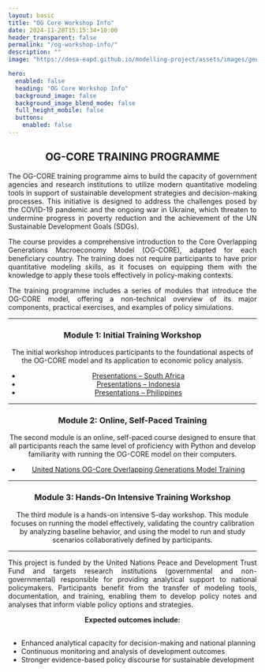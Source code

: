 ```yaml
---
layout: basic
title: "OG Core Workshop Info"
date: 2024-11-28T15:15:34+10:00
header_transparent: false
permalink: "/og-workshop-info/"
description: ""
image: "https://desa-eapd.github.io/modelling-project/assets/images/gen/blog/og-south-africa3.jpeg"

hero:
  enabled: false
  heading: "OG Core Workshop Info"
  background_image: false
  background_image_blend_mode: false
  full_height_mobile: false
  buttons:
    enabled: false
---
```


<div style="max-width: 900px; margin: 0 auto; text-align: center;">

## OG-CORE TRAINING PROGRAMME

<p style="text-align: justify;">
The OG-CORE training programme aims to build the capacity of government agencies and research institutions to utilize modern quantitative modeling tools in support of sustainable development strategies and decision-making processes. This initiative is designed to address the challenges posed by the COVID-19 pandemic and the ongoing war in Ukraine, which threaten to undermine progress in poverty reduction and the achievement of the UN Sustainable Development Goals (SDGs).
</p>

<p style="text-align: justify;">
The course provides a comprehensive introduction to the Core Overlapping Generations Macroeconomy Model (OG-CORE), adapted for each beneficiary country. The training does not require participants to have prior quantitative modeling skills, as it focuses on equipping them with the knowledge to apply these tools effectively in policy-making contexts.
</p>

<p style="text-align: justify;">
The training programme includes a series of modules that introduce the OG-CORE model, offering a non-technical overview of its major components, practical exercises, and examples of policy simulations.
</p>

<hr>

### Module 1: Initial Training Workshop

The initial workshop introduces participants to the foundational aspects of the OG-CORE model and its application to economic policy analysis.

- [Presentations – South Africa](/south-africa.md)
- [Presentations – Indonesia](/indonesia.md)
- [Presentations – Philippines](/philippines.md)

<hr>

### Module 2: Online, Self-Paced Training

The second module is an online, self-paced course designed to ensure that all participants reach the same level of proficiency with Python and develop familiarity with running the OG-CORE model on their computers.

- [United Nations OG-Core Overlapping Generations Model Training](https://eapd-drb.github.io/UN-OG-Training/)

<hr>

### Module 3: Hands-On Intensive Training Workshop

The third module is a hands-on intensive 5-day workshop. This module focuses on running the model effectively, validating the country calibration by analyzing baseline behavior, and using the model to run and study scenarios collaboratively defined by participants.

<hr>

<p style="text-align: justify;">
This project is funded by the United Nations Peace and Development Trust Fund and targets research institutions (governmental and non-governmental) responsible for providing analytical support to national policymakers. Participants benefit from the transfer of modeling tools, documentation, and training, enabling them to develop policy notes and analyses that inform viable policy options and strategies.
</p>

<strong>Expected outcomes include:</strong>

<ul style="display: inline-block; text-align: left; margin-top: 1rem;">
  <li>Enhanced analytical capacity for decision-making and national planning</li>
  <li>Continuous monitoring and analysis of development outcomes</li>
  <li>Stronger evidence-based policy discourse for sustainable development</li>
</ul>

</div>
